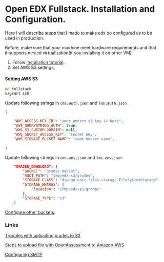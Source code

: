# Open EDX Fullstack. Installation and Configuration.

Here I will describe steps that I made to make edx be configured as to be used in production.

Before, make sure that your machine meet hardware requirements and that it supports nested virtualization(if you installing it on other VM). 
1. Follow [installation tutorial](http://edx.readthedocs.io/projects/edx-installing-configuring-and-running/en/latest/installation/fullstack/index.html).
2. Set AWS S3 settings. 

#### Setting AWS S3

```sh
cd fullstack
vagrant ssh
```
Update following strings in `cms.auth.json` and `lms.auth.json`

```json
{
    
    "AWS_ACCESS_KEY_ID": "your amazon s3 key id here", 
    "AWS_QUERYSTRING_AUTH": true, 
    "AWS_S3_CUSTOM_DOMAIN": null, 
    "AWS_SECRET_ACCESS_KEY": "secret key", 
    "AWS_STORAGE_BUCKET_NAME": "some bucket name", 
   
}
```

Update following strings in `cms.env.json` and `lms.env.json`

```json
    "GRADES_DOWNLOAD": {
        "BUCKET": "grades bucket", 
        "ROOT_PATH": "tmp/edx-s3/grades", 
        "STORAGE_CLASS": "django.core.files.storage.FileSystemStorage", 
        "STORAGE_KWARGS": {
            "location": "/tmp/edx-s3/grades"
        }, 
        "STORAGE_TYPE": "s3"
    }
```

[Configure other buckets](https://openedx.atlassian.net/wiki/display/OpenOPS/Use+AWS+for+Data+Storage). 

### Links

[Troubles with uploading grades to S3](https://groups.google.com/forum/#!topic/openedx-ops/uyf2kyVPyGQ)

[Steps to upload file with OpenAssessment to Amazon AWS](https://community.bitnami.com/t/steps-to-upload-file-with-openassessment-to-amazon-aws/44863)

[Configuring SMTP](https://stackoverflow.com/questions/22569426/how-can-i-config-open-edx-production-stack-smtp-settings)
